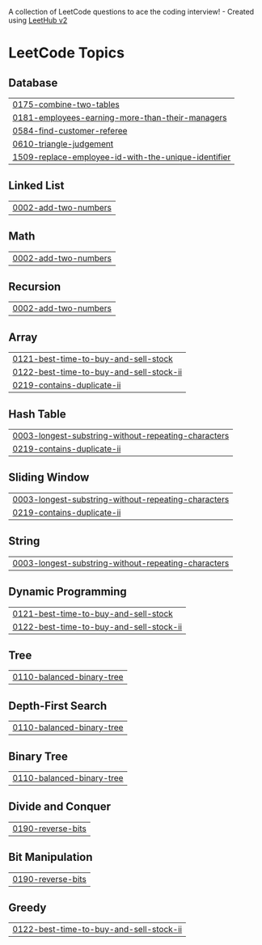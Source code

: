 A collection of LeetCode questions to ace the coding interview! - Created using [LeetHub v2](https://github.com/arunbhardwaj/LeetHub-2.0)
<!---LeetCode Topics Start-->
# LeetCode Topics
## Database
|  |
| ------- |
| [0175-combine-two-tables](https://github.com/yanggang523/leetCode/tree/master/0175-combine-two-tables) |
| [0181-employees-earning-more-than-their-managers](https://github.com/yanggang523/leetCode/tree/master/0181-employees-earning-more-than-their-managers) |
| [0584-find-customer-referee](https://github.com/yanggang523/leetCode/tree/master/0584-find-customer-referee) |
| [0610-triangle-judgement](https://github.com/yanggang523/leetCode/tree/master/0610-triangle-judgement) |
| [1509-replace-employee-id-with-the-unique-identifier](https://github.com/yanggang523/leetCode/tree/master/1509-replace-employee-id-with-the-unique-identifier) |
## Linked List
|  |
| ------- |
| [0002-add-two-numbers](https://github.com/yanggang523/leetCode/tree/master/0002-add-two-numbers) |
## Math
|  |
| ------- |
| [0002-add-two-numbers](https://github.com/yanggang523/leetCode/tree/master/0002-add-two-numbers) |
## Recursion
|  |
| ------- |
| [0002-add-two-numbers](https://github.com/yanggang523/leetCode/tree/master/0002-add-two-numbers) |
## Array
|  |
| ------- |
| [0121-best-time-to-buy-and-sell-stock](https://github.com/yanggang523/leetCode/tree/master/0121-best-time-to-buy-and-sell-stock) |
| [0122-best-time-to-buy-and-sell-stock-ii](https://github.com/yanggang523/leetCode/tree/master/0122-best-time-to-buy-and-sell-stock-ii) |
| [0219-contains-duplicate-ii](https://github.com/yanggang523/leetCode/tree/master/0219-contains-duplicate-ii) |
## Hash Table
|  |
| ------- |
| [0003-longest-substring-without-repeating-characters](https://github.com/yanggang523/leetCode/tree/master/0003-longest-substring-without-repeating-characters) |
| [0219-contains-duplicate-ii](https://github.com/yanggang523/leetCode/tree/master/0219-contains-duplicate-ii) |
## Sliding Window
|  |
| ------- |
| [0003-longest-substring-without-repeating-characters](https://github.com/yanggang523/leetCode/tree/master/0003-longest-substring-without-repeating-characters) |
| [0219-contains-duplicate-ii](https://github.com/yanggang523/leetCode/tree/master/0219-contains-duplicate-ii) |
## String
|  |
| ------- |
| [0003-longest-substring-without-repeating-characters](https://github.com/yanggang523/leetCode/tree/master/0003-longest-substring-without-repeating-characters) |
## Dynamic Programming
|  |
| ------- |
| [0121-best-time-to-buy-and-sell-stock](https://github.com/yanggang523/leetCode/tree/master/0121-best-time-to-buy-and-sell-stock) |
| [0122-best-time-to-buy-and-sell-stock-ii](https://github.com/yanggang523/leetCode/tree/master/0122-best-time-to-buy-and-sell-stock-ii) |
## Tree
|  |
| ------- |
| [0110-balanced-binary-tree](https://github.com/yanggang523/leetCode/tree/master/0110-balanced-binary-tree) |
## Depth-First Search
|  |
| ------- |
| [0110-balanced-binary-tree](https://github.com/yanggang523/leetCode/tree/master/0110-balanced-binary-tree) |
## Binary Tree
|  |
| ------- |
| [0110-balanced-binary-tree](https://github.com/yanggang523/leetCode/tree/master/0110-balanced-binary-tree) |
## Divide and Conquer
|  |
| ------- |
| [0190-reverse-bits](https://github.com/yanggang523/leetCode/tree/master/0190-reverse-bits) |
## Bit Manipulation
|  |
| ------- |
| [0190-reverse-bits](https://github.com/yanggang523/leetCode/tree/master/0190-reverse-bits) |
## Greedy
|  |
| ------- |
| [0122-best-time-to-buy-and-sell-stock-ii](https://github.com/yanggang523/leetCode/tree/master/0122-best-time-to-buy-and-sell-stock-ii) |
<!---LeetCode Topics End-->